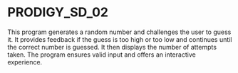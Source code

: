# PRODIGY_SD_02
This program generates a random number and challenges the user to guess it. It provides feedback if the guess is too high or too low and continues until the correct number is guessed. It then displays the number of attempts taken. The program ensures valid input and offers an interactive experience.
